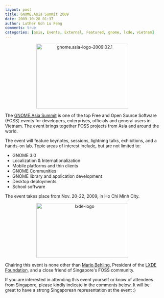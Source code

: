 ```yaml
---
layout: post
title: GNOME.Asia Summit 2009
date: 2009-10-28 01:37
author: Luther Goh Lu Feng
comments: true
categories: [asia, Events, External, Featured, gnome, lxde, vietnam]
---
```

<p align="center"><a href="http://linuxNUS.org/wp-content/uploads/2009/10/gnome.asia-logo-2009.02.1.png"><img src="http://linuxNUS.org/wp-content/uploads/2009/10/gnome.asia-logo-2009.02.1-300x211.png" alt="gnome.asia-logo-2009.02.1" title="gnome.asia-logo-2009.02.1" width="300" height="211" class="aligncenter size-medium wp-image-940" /></a></p>

The <a href="http://2009.gnome.asia/">GNOME.Asia Summit</a> is one of the top Free and Open Source Software (FOSS) events for developers, enterprises, officials and general users in Vietnam. The event brings together FOSS projects from Asia and around the world.

The event will feature keynotes, sessions, lightning talks, exhibitions, and a hands-on lab. Topic areas of interest include, but are not limited to:

* GNOME 3.0
* Localization & Internationalization
* Mobile platforms and thin clients
* GNOME Communities
* GNOME library and application development
* Desktop deployments
* School software

The event takes place from Nov. 20-22, 2009, in Ho Chi Minh City.

<p align="center"><a href="http://linuxNUS.org/wp-content/uploads/2009/10/lxde-logo.jpg"><img src="http://linuxNUS.org/wp-content/uploads/2009/10/lxde-logo-300x179.jpg" alt="lxde-logo" title="lxde-logo" width="300" height="179" class="aligncenter size-medium wp-image-943" /></a></p>

Chairing this event is none other than <a href="http://www.linkedin.com/in/mariobehling">Mario Behling</a>, President of the <a href="http://lxde.org/">LXDE</a> <a href="http://foundation.lxde.org/">Foundation</a>, and a close friend of Singapore's FOSS community.

If you are interested in attending this event yourself or know of attendees from Singapore, please kindly indicate in the comments below. It will be great to have a strong Singaporean representation at the event :)
